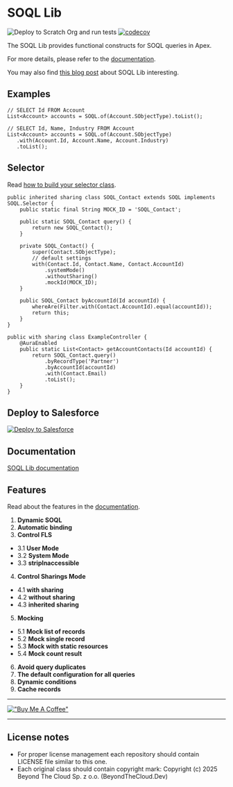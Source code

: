 # SOQL Lib

![Deploy to Scratch Org and run tests](https://github.com/beyond-the-cloud-dev/soql-lib/actions/workflows/ci.yml/badge.svg)
[![codecov](https://codecov.io/gh/beyond-the-cloud-dev/soql-lib/branch/main/graph/badge.svg)](https://codecov.io/gh/beyond-the-cloud-dev/soql-lib)

The SOQL Lib provides functional constructs for SOQL queries in Apex.

For more details, please refer to the [documentation](https://soql-lib.vercel.app/).

You may also find [this blog post](https://beyondthecloud.dev/blog/soql-lib) about SOQL Lib interesting.

## Examples

```apex
// SELECT Id FROM Account
List<Account> accounts = SOQL.of(Account.SObjectType).toList();
```

```apex
// SELECT Id, Name, Industry FROM Account
List<Account> accounts = SOQL.of(Account.SObjectType)
   .with(Account.Id, Account.Name, Account.Industry)
   .toList();
```

## Selector

Read [how to build your selector class](https://soql-lib.vercel.app/building-your-selector).

```apex
public inherited sharing class SOQL_Contact extends SOQL implements SOQL.Selector {
    public static final String MOCK_ID = 'SOQL_Contact';

    public static SOQL_Contact query() {
        return new SOQL_Contact();
    }

    private SOQL_Contact() {
        super(Contact.SObjectType);
        // default settings
        with(Contact.Id, Contact.Name, Contact.AccountId)
            .systemMode()
            .withoutSharing()
            .mockId(MOCK_ID);
    }

    public SOQL_Contact byAccountId(Id accountId) {
        whereAre(Filter.with(Contact.AccountId).equal(accountId));
        return this;
    }
}
```

```apex
public with sharing class ExampleController {
    @AuraEnabled
    public static List<Contact> getAccountContacts(Id accountId) {
        return SOQL_Contact.query()
            .byRecordType('Partner')
            .byAccountId(accountId)
            .with(Contact.Email)
            .toList();
    }
}
```

## Deploy to Salesforce

<a href="https://githubsfdeploy.herokuapp.com?owner=beyond-the-cloud-dev&repo=soql-lib&ref=main">
  <img alt="Deploy to Salesforce"
       src="https://raw.githubusercontent.com/afawcett/githubsfdeploy/master/deploy.png">
</a>

## Documentation

[SOQL Lib documentation](https://soql-lib.vercel.app/)

## Features

Read about the features in the [documentation](https://soql-lib.vercel.app/docs/basic-features).

1. **Dynamic SOQL**
2. **Automatic binding**
3. **Control FLS**
- 3.1 **User Mode**
- 3.2 **System Mode**
- 3.3 **stripInaccessible**
4. **Control Sharings Mode**
- 4.1 **with sharing**
- 4.2 **without sharing**
- 4.3 **inherited sharing**
5. **Mocking**
- 5.1 **Mock list of records**
- 5.2 **Mock single record**
- 5.3 **Mock with static resources**
- 5.4 **Mock count result**
6. **Avoid query duplicates**
7. **The default configuration for all queries**
8. **Dynamic conditions**
9. **Cache records**

----

[!["Buy Me A Coffee"](https://www.buymeacoffee.com/assets/img/custom_images/orange_img.png)](https://buycoffee.to/beyondthecloud)

----

## License notes

- For proper license management each repository should contain LICENSE file similar to this one.
- Each original class should contain copyright mark: Copyright (c) 2025 Beyond The Cloud Sp. z o.o. (BeyondTheCloud.Dev)
